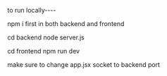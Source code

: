to run locally----

npm i first in both backend and frontend

cd backend
node server.js


cd frontend
npm run dev



make sure to change app.jsx socket to backend port
